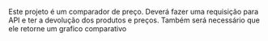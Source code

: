 Este projeto é um comparador de preço.
Deverá fazer uma requisição para API e ter a devolução dos produtos e preços.
Também será necessário que ele retorne um grafico comparativo
